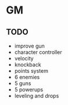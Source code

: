 # GM

## TODO

- improve gun
- character controller
- velocity
- knockback
- points system
- 6 enemies
- 5 guns
- 5 powerups
- leveling and drops
